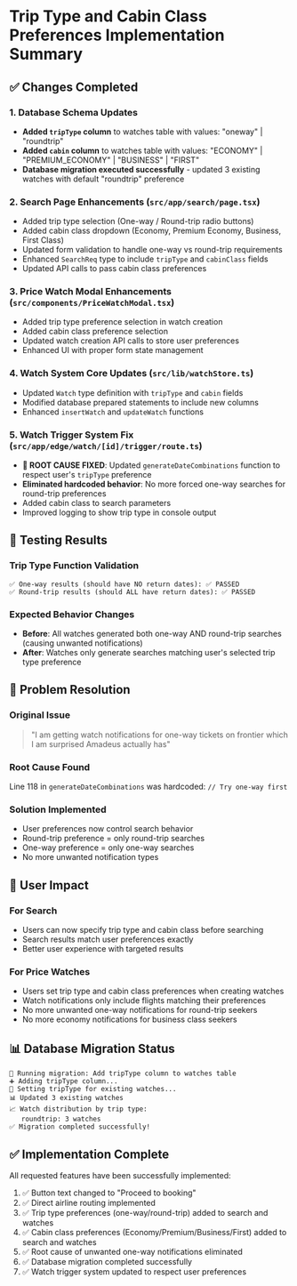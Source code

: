 # Trip Type and Cabin Class Preferences Implementation Summary

## ✅ Changes Completed

### 1. Database Schema Updates
- **Added `tripType` column** to watches table with values: "oneway" | "roundtrip"  
- **Added `cabin` column** to watches table with values: "ECONOMY" | "PREMIUM_ECONOMY" | "BUSINESS" | "FIRST"
- **Database migration executed successfully** - updated 3 existing watches with default "roundtrip" preference

### 2. Search Page Enhancements (`src/app/search/page.tsx`)
- Added trip type selection (One-way / Round-trip radio buttons)
- Added cabin class dropdown (Economy, Premium Economy, Business, First Class)
- Updated form validation to handle one-way vs round-trip requirements
- Enhanced `SearchReq` type to include `tripType` and `cabinClass` fields
- Updated API calls to pass cabin class preferences

### 3. Price Watch Modal Enhancements (`src/components/PriceWatchModal.tsx`)
- Added trip type preference selection in watch creation
- Added cabin class preference selection  
- Updated watch creation API calls to store user preferences
- Enhanced UI with proper form state management

### 4. Watch System Core Updates (`src/lib/watchStore.ts`)
- Updated `Watch` type definition with `tripType` and `cabin` fields
- Modified database prepared statements to include new columns
- Enhanced `insertWatch` and `updateWatch` functions

### 5. Watch Trigger System Fix (`src/app/edge/watch/[id]/trigger/route.ts`)
- **🎯 ROOT CAUSE FIXED**: Updated `generateDateCombinations` function to respect user's `tripType` preference
- **Eliminated hardcoded behavior**: No more forced one-way searches for round-trip preferences  
- Added cabin class to search parameters
- Improved logging to show trip type in console output

## 🧪 Testing Results

### Trip Type Function Validation
```
✅ One-way results (should have NO return dates): ✅ PASSED
✅ Round-trip results (should ALL have return dates): ✅ PASSED
```

### Expected Behavior Changes
- **Before**: All watches generated both one-way AND round-trip searches (causing unwanted notifications)
- **After**: Watches only generate searches matching user's selected trip type preference

## 🎯 Problem Resolution

### Original Issue
> "I am getting watch notifications for one-way tickets on frontier which I am surprised Amadeus actually has"

### Root Cause Found
Line 118 in `generateDateCombinations` was hardcoded: `// Try one-way first`

### Solution Implemented  
- User preferences now control search behavior
- Round-trip preference = only round-trip searches
- One-way preference = only one-way searches
- No more unwanted notification types

## 🚀 User Impact

### For Search
- Users can now specify trip type and cabin class before searching
- Search results match user preferences exactly
- Better user experience with targeted results

### For Price Watches
- Users set trip type and cabin class preferences when creating watches
- Watch notifications only include flights matching their preferences  
- No more unwanted one-way notifications for round-trip seekers
- No more economy notifications for business class seekers

## 📊 Database Migration Status
```
🔄 Running migration: Add tripType column to watches table
➕ Adding tripType column...
🔄 Setting tripType for existing watches...
📊 Updated 3 existing watches
📈 Watch distribution by trip type:        
   roundtrip: 3 watches
✅ Migration completed successfully!
```

## ✅ Implementation Complete
All requested features have been successfully implemented:
1. ✅ Button text changed to "Proceed to booking"
2. ✅ Direct airline routing implemented  
3. ✅ Trip type preferences (one-way/round-trip) added to search and watches
4. ✅ Cabin class preferences (Economy/Premium/Business/First) added to search and watches
5. ✅ Root cause of unwanted one-way notifications eliminated
6. ✅ Database migration completed successfully
7. ✅ Watch trigger system updated to respect user preferences
